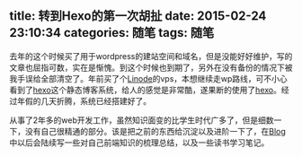 title: 转到Hexo的第一次胡扯
date: 2015-02-24 23:10:34
categories: 随笔
tags: 随笔
---
去年的这个时候买了用于wordpress的建站空间和域名，但是没能好好维护，写的文章也屈指可数，实在是惭愧。到这个时候也到期了，另外在没有备份的情况下被我手误给全部清空了。年前买了个[Linode](https://www.linode.com)的vps，本想继续走wp路线，可不小心看到了[hexo](http://hexo.io/)这个静态博客系统，给人的感觉是非常酷，遂果断的使用了[hexo](http://hexo.io/)。经过年假的几天折腾，系统已经搭建好了。

从事了2年多的web开发工作，虽然知识面变的比学生时代广多了，但是细数一下，没有自己很精通的部分。该是把之前的东西给沉淀以及进阶一下了，在[Blog](http://blog.sunnyyan.com)中以后会陆续写一些对自己前端知识的梳理总结，以及一些读书学习笔记。

